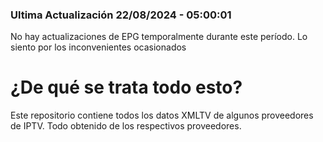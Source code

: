 ### Ultima Actualización 22/08/2024 - 05:00:01
No hay actualizaciones de EPG temporalmente durante este período. Lo siento por los inconvenientes ocasionados



# ¿De qué se trata todo esto?
Este repositorio contiene todos los datos XMLTV de algunos proveedores de IPTV. Todo obtenido de los respectivos proveedores.
